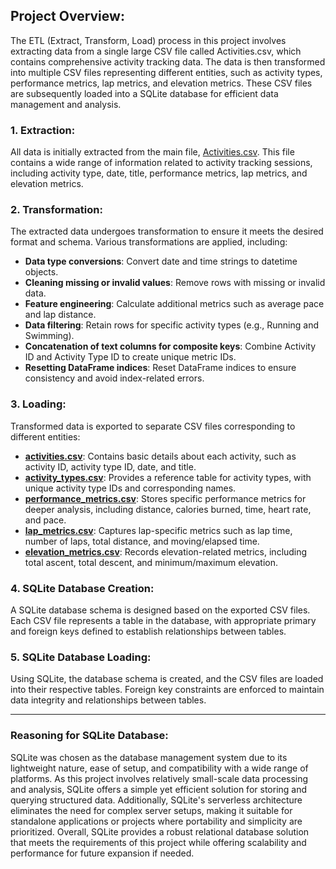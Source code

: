 ## Project Overview:
The ETL (Extract, Transform, Load) process in this project involves extracting data from a single large CSV file called Activities.csv, which contains comprehensive activity tracking data. The data is then transformed into multiple CSV files representing different entities, such as activity types, performance metrics, lap metrics, and elevation metrics. These CSV files are subsequently loaded into a SQLite database for efficient data management and analysis.

### 1. Extraction:
All data is initially extracted from the main file, [Activities.csv](data/raw/Activities.csv). This file contains a wide range of information related to activity tracking sessions, including activity type, date, title, performance metrics, lap metrics, and elevation metrics.

### 2. Transformation:
The extracted data undergoes transformation to ensure it meets the desired format and schema. Various transformations are applied, including:

- **Data type conversions**: Convert date and time strings to datetime objects.
- **Cleaning missing or invalid values**: Remove rows with missing or invalid data.
- **Feature engineering**: Calculate additional metrics such as average pace and lap distance.
- **Data filtering**: Retain rows for specific activity types (e.g., Running and Swimming).
- **Concatenation of text columns for composite keys**: Combine Activity ID and Activity Type ID to create unique metric IDs.
- **Resetting DataFrame indices**: Reset DataFrame indices to ensure consistency and avoid index-related errors.

### 3. Loading:
Transformed data is exported to separate CSV files corresponding to different entities:

- **[activities.csv](data/processed/activities.csv)**: Contains basic details about each activity, such as activity ID, activity type ID, date, and title.
- **[activity_types.csv](data/processed/activity_types.csv)**: Provides a reference table for activity types, with unique activity type IDs and corresponding names.
- **[performance_metrics.csv](data/processed/performance_metrics.csv)**: Stores specific performance metrics for deeper analysis, including distance, calories burned, time, heart rate, and pace.
- **[lap_metrics.csv](data/processed/lap_metrics.csv)**: Captures lap-specific metrics such as lap time, number of laps, total distance, and moving/elapsed time.
- **[elevation_metrics.csv](data/processed/elevation_metrics.csv)**: Records elevation-related metrics, including total ascent, total descent, and minimum/maximum elevation.

### 4. SQLite Database Creation:
A SQLite database schema is designed based on the exported CSV files. Each CSV file represents a table in the database, with appropriate primary and foreign keys defined to establish relationships between tables.

### 5. SQLite Database Loading:
Using SQLite, the database schema is created, and the CSV files are loaded into their respective tables. Foreign key constraints are enforced to maintain data integrity and relationships between tables.

---

### Reasoning for SQLite Database:
SQLite was chosen as the database management system due to its lightweight nature, ease of setup, and compatibility with a wide range of platforms. As this project involves relatively small-scale data processing and analysis, SQLite offers a simple yet efficient solution for storing and querying structured data. Additionally, SQLite's serverless architecture eliminates the need for complex server setups, making it suitable for standalone applications or projects where portability and simplicity are prioritized. Overall, SQLite provides a robust relational database solution that meets the requirements of this project while offering scalability and performance for future expansion if needed.
